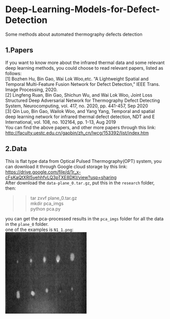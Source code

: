 # Deep-Learning-Models-for-Defect-Detection  
Some methods about automated thermography defects detection  
## 1.Papers  
If you want to know more about the infrared thermal data and some relevant deep learning methods, you could choose to read relevant papers, listed as follows:  
[1] Bozhen Hu, Bin Gao, Wai Lok Woo,etc. “A Lightweight Spatial and Temporal Multi-Feature Fusion Network for Defect Detection,” IEEE Trans. Image Processing, 2020.   
[2]  Lingfeng Ruan,  Bin Gao,  Shichun Wu,  and  Wai Lok Woo,  Joint Loss Structured Deep Adversarial Network for Thermography Defect Detecting System, Neurocomputing, vol. 417, no. 2020, pp. 441-457, Sep 2020  
[3] Qin Luo,  Bin Gao,  Wailok Woo,  and  Yang Yang,  Temporal and spatial deep learning network for infrared thermal defect detection, NDT and E International, vol. 108, no. 102164, pp. 1-13, Aug 2019  
You can find the above papers, and other more papers through this link:  http://faculty.uestc.edu.cn/gaobin/zh_cn/lwcg/153392/list/index.htm  
## 2.Data  
This is flat type data from Optical Pulsed Thermography(OPT) system, you can download it through Google cloud storage by this link:
https://drive.google.com/file/d/1r_x-cFsKaQtXRl5yehhfvLQ3pTXE8DKI/view?usp=sharing  
After download the `data-plane_0.tar.gz`, put this in the `research` folder, then:   
>>tar zxvf plane_0.tar.gz  
>>mkdir pca_imgs   
>>python pca.py  

you can get the pca-processed results in the `pca_imgs` folder for all the data in the `plane_0` folder.  
one of the examples is `N1_1.png`:  
![](https://github.com/bozhenhhu/Deep-Learning-Models-for-Defect-Detection/blob/main/N1_1.png)


